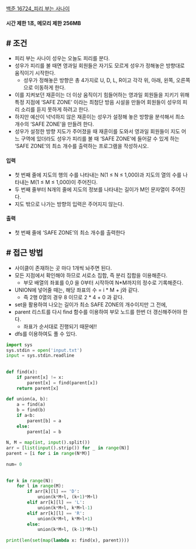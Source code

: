 
[백준 16724_피리 부는 사나이](https://www.acmicpc.net/problem/16724)


#### 시간 제한 1초, 메모리 제한 256MB


## # 조건

- 피리 부는 사나이 성우는 오늘도 피리를 분다.
- 성우가 피리를 불 때면 영과일 회원들은 자기도 모르게 성우가 정해놓은 방향대로 움직이기 시작한다. 
	- 성우가 정해놓은 방향은 총 4가지로 U, D, L, R이고 각각 위, 아래, 왼쪽, 오른쪽으로 이동하게 한다.
- 이를 지켜보던 재훈이는 더 이상 움직이기 힘들어하는 영과일 회원들을 지키기 위해 특정 지점에 ‘SAFE ZONE’ 이라는 최첨단 방음 시설을 만들어 회원들이 성우의 피리 소리를 듣지 못하게 하려고 한다. 
- 하지만 예산이 넉넉하지 않은 재훈이는 성우가 설정해 놓은 방향을 분석해서 최소 개수의 ‘SAFE ZONE’을 만들려 한다. 
- 성우가 설정한 방향 지도가 주어졌을 때 재훈이를 도와서 영과일 회원들이 지도 어느 구역에 있더라도 성우가 피리를 불 때 ‘SAFE ZONE’에 들어갈 수 있게 하는 ‘SAFE ZONE’의 최소 개수를 출력하는 프로그램을 작성하시오.



#### 입력
- 첫 번째 줄에 지도의 행의 수를 나타내는 N(1 ≤ N ≤ 1,000)과 지도의 열의 수를 나타내는 M(1 ≤ M ≤ 1,000)이 주어진다.
- 두 번째 줄부터 N개의 줄에 지도의 정보를 나타내는 길이가 M인 문자열이 주어진다.
- 지도 밖으로 나가는 방향의 입력은 주어지지 않는다.


#### 출력
- 첫 번째 줄에 ‘SAFE ZONE’의 최소 개수를 출력한다



## # 접근 방법

- 사이클이 존재하는 곳 마다 1개씩 놔주면 된다.
- 모든 지점에서 확인해야 하므로 서로소 집합, 즉 분리 집합을 이용해준다.
	- 부모 배열의 좌표를 0,0 을 0부터 시작하여 N*M까지의 정수로 기록해준다.
- UNION에 넣어줄 때는, 해당 좌표의 수 = i * M + j와 같다.
	- 즉 2행 0열의 경우 8 이므로 2 * 4 + 0 과 같다.
- set을 활용하여 나오는 길이가 최소 SAFE ZONE의 개수이지만 그 전에,
- parent 리스트를 다시 find 함수를 이용하여 부모 노드를 한번 더 갱신해주어야 한다.
	- 좌표가 순서대로 진행되기 때문에!!
- dfs를 이용하여도 풀 수 있다.


```python
import sys  
sys.stdin = open('input.txt')  
input = sys.stdin.readline  
  
  
def find(x):  
    if parent[x] != x:  
        parent[x] = find(parent[x])  
    return parent[x]  
  
def union(a, b):  
    a = find(a)  
    b = find(b)  
    if a<b:  
        parent[b] = a  
    else:  
        parent[a] = b  
  
N, M = map(int, input().split())  
arr = [list(input().strip()) for _ in range(N)]  
parent = [i for i in range(N*M)]  
  
num= 0  
  
  
for k in range(N):  
    for l in range(M):  
        if arr[k][l] == 'D':  
            union(k*M+l, (k+1)*M+l)  
        elif arr[k][l] == 'L':  
            union(k*M+l, k*M+l-1)  
        elif arr[k][l] == 'R':  
            union(k*M+l, k*M+l+1)  
        else:  
            union(k*M+l, (k-1)*M+l)  
  
print(len(set(map(lambda x: find(x), parent))))
```
